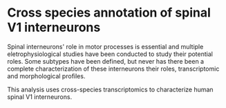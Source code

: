 # Cross species annotation of spinal V1 interneurons

Spinal interneurons' role in motor processes is essential and multiple eletrophysiological studies have been conducted to study their potential roles. Some subtypes have been defined, but never has there been a complete characterization of these interneurons their roles, transcriptomic and morphological profiles. 

This analysis uses cross-species transcriptomics to characterize human spinal V1 interneurons. 